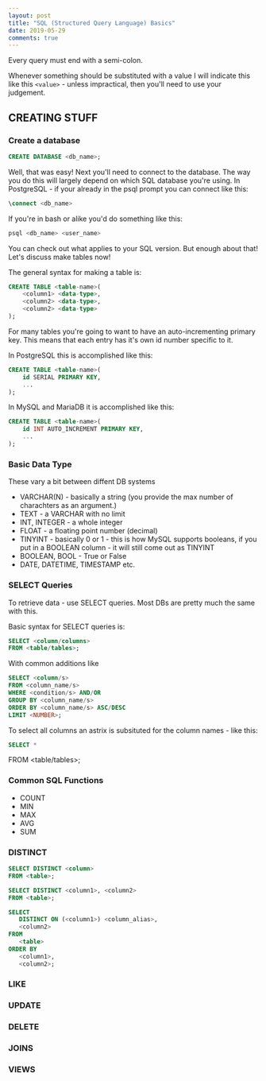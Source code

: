 ```yaml
---
layout: post
title: "SQL (Structured Query Language) Basics"
date: 2019-05-29
comments: true
---
```


Every query must end with a semi-colon. 

Whenever something should be substituted with a value I will indicate this like this ```<value>``` - unless impractical, then you'll need to use your judgement.

## CREATING STUFF

### Create a database

```sql
CREATE DATABASE <db_name>;
```

Well, that was easy! Next you'll need to connect to the database. The way you do this will largely depend on which SQL database you're using. In PostgreSQL - if your already in the psql prompt you can connect like this:

```sql
\connect <db_name>
```

If you're in bash or alike you'd do something like this:

```bash
psql <db_name> <user_name>
```

You can check out what applies to your SQL version. But enough about that! Let's discuss make tables now!

The general syntax for making a table is:

```sql
CREATE TABLE <table-name>(
    <column1> <data-type>,
    <column2> <data-type>,
    <column2> <data-type>
);
```

For many tables you're going to want to have an auto-incrementing primary key. This means that each entry has it's own id number specific to it.

In PostgreSQL this is accomplished like this:

```sql
CREATE TABLE <table-name>(
    id SERIAL PRIMARY KEY,
    ...
);
```

In MySQL and MariaDB it is accomplished like this:

```sql
CREATE TABLE <table-name>(
    id INT AUTO_INCREMENT PRIMARY KEY,
    ...
);
```

### Basic Data Type

These vary a bit between diffent DB systems

- VARCHAR(N) - basically a string (you provide the max number of charachters as an argument.)
- TEXT - a VARCHAR with no limit
- INT, INTEGER - a whole integer
- FLOAT - a floating point number (decimal)
- TINYINT - basically 0 or 1 - this is how MySQL supports booleans, if you put in a BOOLEAN column - it will still come out as TINYINT
- BOOLEAN, BOOL - True or False
- DATE, DATETIME, TIMESTAMP etc.

### SELECT Queries

To retrieve data - use SELECT queries. Most DBs are pretty much the same with this.

Basic syntax for SELECT queries is:

```sql
SELECT <column/columns>
FROM <table/tables>;
```

With common additions like

```sql
SELECT <column/s>
FROM <column_name/s>
WHERE <condition/s> AND/OR
GROUP BY <column_name/s>
ORDER BY <column_name/s> ASC/DESC
LIMIT <NUMBER>;
```

To select all columns an astrix is subsituted for the column names - like this: 

```sql
SELECT *
```
FROM <table/tables>;

### Common SQL Functions

- COUNT
- MIN
- MAX
- AVG
- SUM

### DISTINCT

```sql
SELECT DISTINCT <column>
FROM <table>;
```


```sql
SELECT DISTINCT <column1>, <column2>
FROM <table>;
```

```sql
SELECT
   DISTINCT ON (<column1>) <column_alias>,
   <column2>
FROM
   <table>
ORDER BY
   <column1>,
   <column2>;
```

### LIKE

### UPDATE

### DELETE

### JOINS

### VIEWS